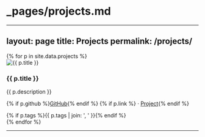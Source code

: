 # _pages/projects.md


---
layout: page
title: Projects
permalink: /projects/
---


<div class="projects">
{% for p in site.data.projects %}
<div class="project-card">
<img src="{{ p.image | default: '/assets/img/project-placeholder.jpg' }}" alt="{{ p.title }}">
<h3>{{ p.title }}</h3>
<p>{{ p.description }}</p>
<p class="links">
{% if p.github %}<a href="{{ p.github }}">GitHub</a>{% endif %}
{% if p.link %} · <a href="{{ p.link }}">Project</a>{% endif %}
</p>
{% if p.tags %}<span class="tags">{{ p.tags | join: ', ' }}</span>{% endif %}
</div>
{% endfor %}
</div>


---